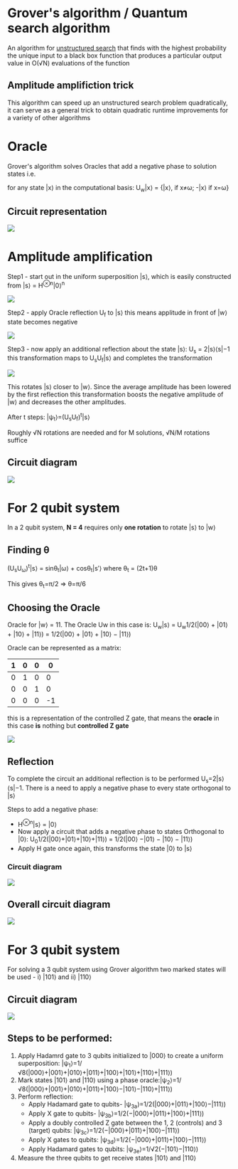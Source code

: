 # Grover's algorithm / Quantum search algorithm

An algorithm for [unstructured search](https://youtu.be/hK6BBluTGhU) that finds with the highest probability the unique input to a black box function that produces a particular output value in O(√N) evaluations of the function  

## Amplitude amplifiction trick

This algorithm can speed up an unstructured search problem quadratically, it can serve as a general trick to obtain quadratic runtime improvements for a variety of other algorithms

# Oracle

Grover's algorithm solves Oracles that add a negative phase to solution states i.e. 

for any state |x⟩ in the computational basis: U<sub>w</sub>|x⟩ = {|x⟩, if x≠ω; -|x⟩ if x=ω}

## Circuit representation

![](https://qiskit.org/textbook/ch-algorithms/images/grover_phase_oracle.svg)

# Amplitude amplification

Step1 - start out in the uniform superposition |s⟩, which is easily constructed from |s⟩ = H<sup>⊗n</sup>|0⟩<sup>n</sup>

![](https://qiskit.org/textbook/ch-algorithms/images/grover_step1.jpg)

Step2 - apply Oracle reflection U<sub>f</sub> to |s⟩ this means applitude in front of |w⟩ state becomes negative

![](https://qiskit.org/textbook/ch-algorithms/images/grover_step2.jpg)

Step3 - now apply an additional reflection about the state |s⟩: U<sub>s</sub> = 2|s⟩⟨s|−1 this transformation maps to U<sub>s</sub>U<sub>f</sub>|s⟩ and completes the transformation

![](https://qiskit.org/textbook/ch-algorithms/images/grover_step3.jpg)

This rotates |s⟩ closer to |w⟩. Since the average amplitude has been lowered by the first reflection this transformation boosts the negative amplitude of |w⟩ and decreases the other amplitudes.

After t steps: |ψ<sub>t</sub>⟩=(U<sub>s</sub>U<sub>f</sub>)<sup>t</sup>|s⟩

Roughly √N rotations are needed and for M solutions, √N/M rotations suffice

## Circuit diagram

![](https://qiskit.org/textbook/ch-algorithms/images/grover_circuit_high_level.png)

# For 2 qubit system

In a 2 qubit system, **N = 4** requires only **one rotation** to rotate |s⟩ to |w⟩

## Finding θ

(U<sub>s</sub>U<sub>ω</sub>)<sup>t</sup>|s⟩ = sinθ<sub>t</sub>|ω⟩ + cosθ<sub>t</sub>|s′⟩ where θ<sub>t</sub> = (2t+1)θ

This gives θ<sub>t</sub>=π/2 => θ=π/6

## Choosing the Oracle

Oracle for |w⟩ = 11. The Oracle Uw in this case is: U<sub>w</sub>|s⟩ = U<sub>w</sub>1/2(|00⟩ + |01⟩ + |10⟩ + |11⟩) = 1/2(|00⟩ + |01⟩ + |10⟩ − |11⟩)

Oracle can be represented as a matrix:

|1|0|0|0|
|-|-|-|-|
|0|1|0|0|
|0|0|1|0|
|0|0|0|-1|

this is a representation of the controlled Z gate, that means the **oracle** in this case **is** nothing but **controlled Z gate**

![](https://qiskit.org/textbook/ch-algorithms/images/grover_circuit_2qbuits_oracle_11.svg)

## Reflection

To complete the circuit an additional reflection is to be performed U<sub>s</sub>=2|s⟩⟨s|−1. There is a need to apply a negative phase to every state orthogonal to |s⟩

Steps to add a negative phase:
* H<sup>⊗n</sup>|s⟩ = |0⟩
* Now apply a circuit that adds a negative phase to states Orthogonal to |0⟩: U<sub>0</sub>1/2(|00⟩+|01⟩+|10⟩+|11⟩) = 1/2(|00⟩ −|01⟩ − |10⟩ − |11⟩)
* Apply H gate once again, this transforms the state |0⟩ to |s⟩

### Circuit diagram

![](https://qiskit.org/textbook/ch-algorithms/images/grover_circuit_2qbuits_reflection.svg)

## Overall circuit diagram

![](https://qiskit.org/textbook/ch-algorithms/images/grover_circuit_2qubits_full_11.svg)

# For 3 qubit system

For solving a 3 qubit system using Grover algorithm two marked states will be used - i) |101⟩ and ii) |110⟩

## Circuit diagram

![](https://qiskit.org/textbook/ch-algorithms/images/grover_circuit_3qubits.png)

## Steps to be performed:

1. Apply Hadamrd gate to 3 qubits initialized to |000⟩ to create a uniform superposition: |ψ<sub>1</sub>⟩=1/√8(|000⟩+|001⟩+|010⟩+|011⟩+|100⟩+|101⟩+|110⟩+|111⟩)
2. Mark states |101⟩ and |110⟩ using a phase oracle:|ψ<sub>2</sub>⟩=1/√8(|000⟩+|001⟩+|010⟩+|011⟩+|100⟩−|101⟩−|110⟩+|111⟩)
3. Perform reflection:
    * Apply Hadamard gate to qubits- |ψ<sub>3a</sub>⟩=1/2(|000⟩+|011⟩+|100⟩−|111⟩)
    * Apply X gate to qubits- |ψ<sub>3b</sub>⟩=1/2(−|000⟩+|011⟩+|100⟩+|111⟩)
    * Apply a doubly controlled Z gate between the 1, 2 (controls) and 3 (target) qubits: |ψ<sub>3c</sub>⟩=1/2(−|000⟩+|011⟩+|100⟩−|111⟩)
    * Apply X gates to qubits: |ψ<sub>3d</sub>⟩=1/2(−|000⟩+|011⟩+|100⟩−|111⟩)
    * Apply Hadamard gates to qubits: |ψ<sub>3e</sub>⟩=1/√2(−|101⟩−|110⟩)
4. Measure the three qubits to get receive states |101⟩ and |110⟩
